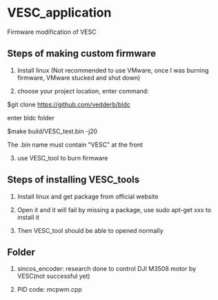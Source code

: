 # VESC_application
Firmware modification of VESC

## Steps of making custom firmware

1. Install linux (Not recommended to use VMware, once I was burning firmware, VMware stucked and shut down)

2. choose your project location, enter command: 

$git clone https://github.com/vedderb/bldc

enter bldc folder

$make build/VESC_test.bin -j20 

The .bin name must contain "VESC" at the front

3. use VESC_tool to burn firmware

## Steps of installing VESC_tools

1. Install linux and get package from official website

2. Open it and it will fail by missing a package, use sudo apt-get xxx to install it

3. Then VESC_tool should be able to opened normally

## Folder

1. sincos_encoder: research done to control DJI M3508 motor by VESC(not successful yet)

2. PID code: mcpwm.cpp
